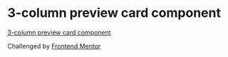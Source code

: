 # 3-column preview card component

[3-column preview card component](https://www.frontendmentor.io/challenges/3column-preview-card-component-pH92eAR2-)

Challenged by [Frontend Mentor](https://www.frontendmentor.io/)
